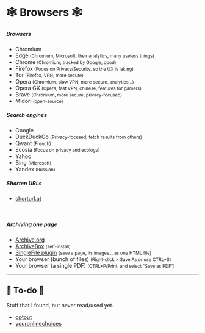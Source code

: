 # 🕸️ Browsers 🕸️

<div class="row row-cols-md-2 mt-4"><div>

##### Browsers

* Chromium
* Edge <small>(Chromium, Microsoft, their analytics, many useless things)</small>
* Chrome <small>(Chromium, tracked by Google, good)</small>
* Firefox <small>(Focus on Privacy/Security, so the UX is laking)</small>
* Tor <small>(Firefox, VPN, more secure)</small>
* Opera <small>(Chromium, <s>slow</s> VPN, more secure, analytics...)</small>
* Opera GX <small>(Opera, fast VPN, chinese, features for gamers)</small>
* Brave <small>(Chromium, more secure, privacy-focused)</small>
* Midori <small>(open-source)</small>

##### Search engines

* Google
* DuckDuckGo <small>(Privacy-focused, fetch results from others)</small>
* Qwant <small>(French)</small>
* Ecosia <small>(Focus on privacy and ecology)</small>
* Yahoo
* Bing <small>(Microsoft)</small>
* Yandex <small>(Russian)</small>
</div><div>

##### Shorten URLs

* [shorturl.at](https://www.shorturl.at/)

<br>

##### Archiving one page

* [Archive.org](https://archive.org/web/)
* [ArchiveBox](https://github.com/ArchiveBox/ArchiveBox) <small>(self-install)</small>
* [SingleFile plugin](https://github.com/gildas-lormeau/SingleFile#install) <small>(save a page, its images... as one HTML file)</small>
* Your browser (bunch of files) <small>(Right-click > Save As or use CTRL+S)</small>
* Your browser (a single PDF) <small>(CTRL+P/Print, and select "Save as PDF")</small>
</div></div>

<hr class="sep-both">

## 👻 To-do 👻

Stuff that I found, but never read/used yet.

<div class="row row-cols-md-2"><div>

* [optout](https://optout.aboutads.info/?c=2&lang=EN)
* [youronlinechoices](https://www.youronlinechoices.com/uk/)
</div><div>

</div></div>